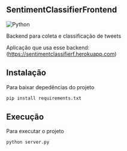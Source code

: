 <h2>SentimentClassifierFrontend</h2>

![Python](https://img.shields.io/badge/python-3670A0?style=for-the-badge&logo=python&logoColor=ffdd54)
<p>Backend para coleta e classificação de tweets<p>

Aplicação que usa esse backend: (https://sentimentclassifierf.herokuapp.com)

## Instalação

Para baixar depedências do projeto
```bash
pip install requirements.txt 
```

## Execução
Para executar o projeto
```bash
python server.py
```
